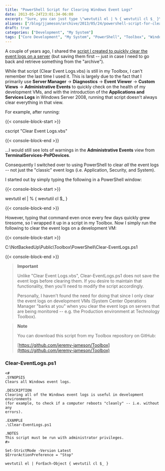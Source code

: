 ```yaml
---
title: "PowerShell Script for Clearing Windows Event Logs"
date: 2013-05-24T23:01:34-06:00
excerpt: "Sure, you can just type \"wevtutil el | % { wevtutil cl $_ }\" whenever you feel like it, but how fun is that?!"
aliases: ["/blog/jjameson/archive/2013/05/24/powershell-script-for-clearing-windows-event-logs.aspx"]
draft: true
categories: ["Development", "My System"]
tags: ["Core Development", "My System", "PowerShell", "Toolbox", "Windows Server"]
---
```


A couple of years ago, I shared the
[script I created to quickly clear the event logs on a server](/blog/jjameson/2011/03/01/script-to-clear-and-save-event-logs) (but saving
them first -- just in case I need to go back and retrieve something from the
"archive").

While that script (Clear Event Logs.vbs) is still in my Toolbox, I can't
remember the last time I used it. This is largely due to the fact that I primarily
use **Server Manager** → **Diagnostics** →
**Event Viewer** → **Custom Views** →
**Administrative Events** to quickly check on the health of my
development VMs, and with the introduction of the **Applications and Services
Logs** in Windows Server 2008, running that script doesn't always clear
everything in that view.

For example, after running:

{{< console-block-start >}}

cscript "Clear Event Logs.vbs"

{{< console-block-end >}}

...I would still see lots of warnings in the **Administrative Events**
view from **TerminalServices-PnPDevices**.

Consequently I switched over to using PowerShell to clear *all* the
event logs -- not just the "classic" event logs (i.e. Application, Security,
and System).

I started out by simply typing the following in a PowerShell window:

{{< console-block-start >}}

wevtutil el | % { wevtutil cl $\_ }

{{< console-block-end >}}

However, typing that command even once every few days quickly grew tiresome,
so I wrapped it up in a script in my Toolbox. Now I simply run the following
to clear the event logs on a development VM:

{{< console-block-start >}}

C:\NotBackedUp\Public\Toolbox\PowerShell\Clear-EventLogs.ps1

{{< console-block-end >}}

> **Important**
>
> Unlike "Clear Event Logs.vbs", Clear-EventLogs.ps1 does not save
> the event logs before clearing them. If you desire to maintain that
> functionality, then you'll need to modify the script accordingly.
>
> Personally, I haven't found the need for doing that since I only
> clear the event logs on development VMs (System Center Operations Manager
> "barks at you" when you clear the event logs on servers that are being
> monitored -- e.g. the Production environment at Technology Toolbox).

> **Note**
>
> You can download this script from my Toolbox repository on GitHub:
>
> [https://github.com/jeremy-jameson/Toolbox](https://github.com/jeremy-jameson/Toolbox)

### Clear-EventLogs.ps1

```
<#
.SYNOPSIS
Clears all Windows event logs.

.DESCRIPTION
Clearing all of the Windows event logs is useful in development environments
(for example, to check if a computer reboots "cleanly" -- i.e. without any
errors).

.EXAMPLE
.\Clear-EventLogs.ps1

.NOTES
This script must be run with administrator privileges.
#>

Set-StrictMode -Version Latest
$ErrorActionPreference = "Stop"

wevtutil el | ForEach-Object { wevtutil cl $_ }
```

